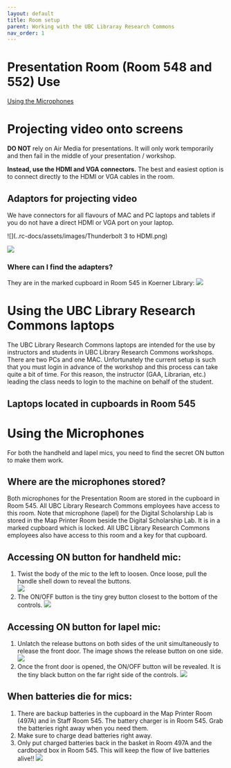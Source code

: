 ```yaml
---
layout: default
title: Room setup
parent: Working with the UBC Libraray Research Commons
nav_order: 1
---
```


# Presentation Room (Room 548 and 552) Use
[Using the Microphones](#using-the-microphones)
# Projecting video onto screens

**DO NOT** rely on Air Media for presentations. It will only work temporarily and then fail in the middle of your presentation / workshop.

**Instead, use the HDMI and VGA connectors.** 
The best and easiest option is to connect directly to the HDMI or VGA cables in the room. 

## Adaptors for projecting video
We have connectors for all flavours of MAC and PC laptops and tablets if you do not have a direct HDMI or VGA port on your laptop.

![](..rc-docs/assets/images/Thunderbolt 3 to HDMI.png)


![](/images/vgathunderbolt2.png)
  
### Where can I find the adapters?
They are in the marked cupboard in Room 545 in Koerner Library:
![](/wherearetheadapters.png) 

# Using the UBC Library Research Commons laptops
The UBC Library Research Commons laptops are intended for the use by instructors and students in UBC Library Research Commons workshops. There are two PCs and one MAC. Unfortunately the current setup is such that you must login in advance of the workshop and this process can take quite a bit of time. For this reason, the instructor (GAA, Librarian, etc.) leading the class needs to login to the machine on behalf of the student.

## Laptops located in cupboards in Room 545

# Using the Microphones
For both the handheld and lapel mics, you need to find the secret ON button to make them work.

## Where are the microphones stored?
Both microphones for the Presentation Room are stored in the cupboard in Room 545. All UBC Library Research Commons employees have access to this room. Note that microphone (lapel) for the Digital Scholarship Lab is stored in the Map Printer Room beside the Digital Scholarship Lab. It is in a marked cupboard which is locked. All UBC Library Research Commons employees also have access to this room and a key for that cupboard.

## Accessing ON button for handheld mic:
1. Twist the body of the mic to the left to loosen. Once loose, pull the handle shell down to reveal the buttons.<br>
![](handheldextension.jpg)
2. The ON/OFF button is the tiny grey button closest to the bottom of the controls.
![](../assets/images/handheld_buttons.jpg)

## Accessing ON button for lapel mic:
1. Unlatch the release buttons on both sides of the unit simultaneously to release the front door. The image shows the release button on one side.
![](../assets/images/lapelmicsidebuttons.jpg)
2. Once the front door is opened, the ON/OFF button will be revealed. It is the tiny black button on the far right side of the controls.
![](../assets/images/lapelmicinternalbuttons.jpg)

## When batteries die for mics:
1. There are backup batteries in the cupboard in the Map Printer Room (497A) and in Staff Room 545. The battery charger is in Room 545. Grab the batteries right away when you need them.
2. Make sure to charge dead batteries right away. 
3. Only put charged batteries back in the basket in Room 497A and the cardboard box in Room 545. This will keep the flow of live batteries alive!! 
![](../assets/images/batteriesandcharger.jpg)

